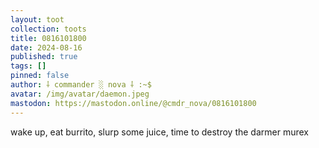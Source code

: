 ```yaml
---
layout: toot
collection: toots
title: 0816101800
date: 2024-08-16
published: true
tags: []
pinned: false
author: ⸸ commander ░ nova ⸸ :~$
avatar: /img/avatar/daemon.jpeg
mastodon: https://mastodon.online/@cmdr_nova/0816101800
---
```


wake up, eat burrito, slurp some juice, time to destroy the darmer murex
